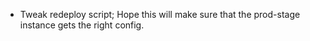 - Tweak redeploy script; Hope this will make sure that the prod-stage instance gets the right config.

